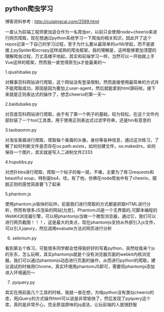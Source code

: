 ## python爬虫学习

博客资料参考 : http://cuiqingcai.com/2599.html

一直认为前端工程师更加适合作为一名爬虫er，以前只会使用node+cheerio来进行网页爬取，现在想通过python系统学习一下爬虫的相关知识，因此开了这个repos记录一下自己的学习过程，至于为什么要从最简单的urllib学起，而不是直接上pySpider和scrapy这样成熟的爬虫框架，我的理解是，这样能够更加清楚的理解爬虫过程，万丈高楼平地起，其实和前端学习一样，当然可以一开始就上手Vue这样的框架，然而我一直觉得原生js才是最美的～

1.qiushibaike.py

对糗事百科网站进行爬取，这个网站没有登录限制，然而直接使用最简单的方式并不能爬取成功，原因是因为要加上user-agent，然后就能拿到html源码啦，接下来就是正则表达式的操作了，想念cheerio的第一天～

2.baidubaike.py

对百度百科网站进行爬取，由于有了第一个例子的基础，较为轻松，在这个文件内部封装了一个tool工具类，用于使用正则表达式过滤字符串，还是hin有意思的

3.taobaomm.py

对淘宝美眉进行爬取，爬取每个美眉的头像，身份等各种信息，通过这次练习，了解了如何判断文件是否存在os.path.exists，如何创建文件，os.makedirs，如何保存一个图片，其实就是写入二进制文件2333

4.hupubbs.py

对虎扑bbs进行爬取，爬取一个帖子的每一层，不难，主要为了练习requests和beautiful soup，特别是bs4，哇，有了他，仿佛在node爬虫中有了cheerio，摆脱正则的感觉简直要飞了起来

5.phantom.js

使用phantom.js愉快的玩帅，前面我们进行爬取的方式都是抓取HTML进行分析，然而有很多JS渲染的网站[允悲]，PhantomJS是一个无界面的,可脚本编程的WebKit浏览器引擎，可以把phantomjs当做一个微型浏览器，通过它，我们可以进行网页截图！！！，这是最大的卖点，现在phantomjs支持从外部引入js文件，可以引入jqeury，然后调用evaluate方法对网页进行分析

6. selenium.py

看到第五个练习，可能很多同学都会觉得我好好的写着python，突然给我来个js的东东，怎么玩啊，其实phantomjs就是个没有浏览器页面的webkit内核浏览器，我们可以通过phantomjs动态进行页面的操作，从而进行python的爬取，建议调试的时候用Chrome，真实环境用phantomJS即可，需要将phantomjs添加进入环境遍历～

7. pyquery.py

其实在用前面几个工具的时候，我就一直在想，为啥python没有类似cheerio的库，用jQuery的方式操作html可以说是非常愉快了，然后发现了pyquery这个库，真的是非常开心，完全原滋原味的jq语法，让玩前端的人就很舒服
